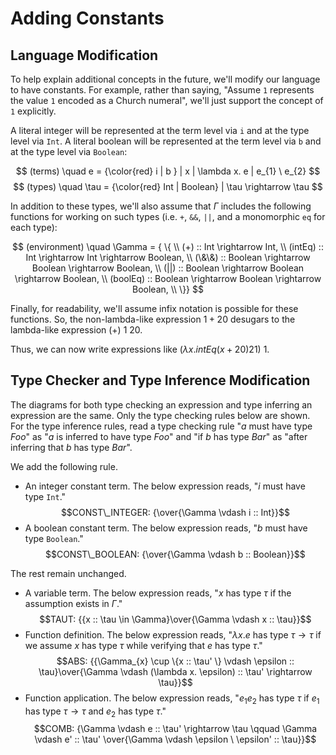 # Adding Constants

## Language Modification

To help explain additional concepts in the future, we'll modify our language to have constants. For example, rather than saying, "Assume `1` represents the value `1` encoded as a Church numeral", we'll just support the concept of `1` explicitly.

A literal integer will be represented at the term level via `i` and at the type level via `Int`. A literal boolean will be represented at the term level via `b` and at the type level via `Boolean`:

$$
(terms) \quad e = {\color{red} i | b } | x | \lambda x. e | e_{1} \ e_{2}
$$
$$
(types) \quad \tau = {\color{red} Int | Boolean} | \tau \rightarrow \tau
$$

In addition to these types, we'll also assume that $\Gamma$ includes the following functions for working on such types (i.e. `+`, `&&`, `||`, and a monomorphic `eq` for each type):

$$
(environment) \quad \Gamma = { \{ \\
  (+) :: Int \rightarrow Int, \\
  (intEq) :: Int \rightarrow Int \rightarrow Boolean, \\
  (\&\&) :: Boolean \rightarrow Boolean \rightarrow Boolean, \\
  (||) :: Boolean \rightarrow Boolean \rightarrow Boolean, \\
  (boolEq) :: Boolean \rightarrow Boolean \rightarrow Boolean, \\
\}}
$$

Finally, for readability, we'll assume infix notation is possible for these functions. So, the non-lambda-like expression $1 + 20$ desugars to the lambda-like expression $(+) \ 1 \ 20$.

Thus, we can now write expressions like $(\lambda x. intEq (x + 20) 21) \ 1$.

## Type Checker and Type Inference Modification

The diagrams for both type checking an expression and type inferring an expression are the same. Only the type checking rules below are shown. For the type inference rules, read a type checking rule "$a$ must have type $Foo$" as "$a$ is inferred to have type $Foo$" and "if $b$ has type $Bar$" as "after inferring that $b$ has type $Bar$".

We add the following rule.

- An integer constant term. The below expression reads, "$i$ must have type `Int`."
    $$CONST\_INTEGER: {\over{\Gamma \vdash i :: Int}}$$
- A boolean constant term. The below expression reads, "$b$ must have type `Boolean`."
    $$CONST\_BOOLEAN: {\over{\Gamma \vdash b :: Boolean}}$$

The rest remain unchanged.

- A variable term. The below expression reads, "$x$ has type $\tau$ if the assumption exists in $\Gamma$."
    $$TAUT: {{x :: \tau \in \Gamma}\over{\Gamma \vdash x :: \tau}}$$
- Function definition. The below expression reads, "$\lambda x. e$ has type $\tau \rightarrow \tau$ if we assume $x$ has type $\tau$ while verifying that $e$ has type $\tau$."
    $$ABS: {{\Gamma_{x} \cup \{x :: \tau' \} \vdash \epsilon :: \tau}\over{\Gamma \vdash (\lambda x. \epsilon) :: \tau' \rightarrow \tau}}$$
- Function application. The below expression reads, "$e_{1} e_{2}$ has type $\tau$ if $e_{1}$ has type $\tau \rightarrow \tau$ and $e_{2}$ has type $\tau$."
    $$COMB: {\Gamma \vdash e :: \tau' \rightarrow \tau \qquad \Gamma \vdash e' :: \tau' \over{\Gamma \vdash \epsilon \ \epsilon' :: \tau}}$$
